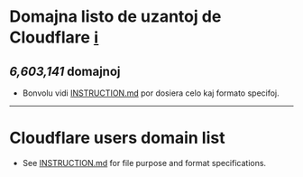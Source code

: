 # Domajna listo de uzantoj de Cloudflare [ℹ](https://crimeflare.wodferndripvpe6ib4uz4rtngrnzichnirgn7t5x64gxcyroopbhsuqd.onion/ss/pct_cf.php)


[//]: # (do not edit me; start)

## *6,603,141* domajnoj

[//]: # (do not edit me; end)


- Bonvolu vidi [INSTRUCTION.md](../../INSTRUCTION.md) por dosiera celo kaj formato specifoj.


-----

# Cloudflare users domain list

- See [INSTRUCTION.md](../../INSTRUCTION.md) for file purpose and format specifications.